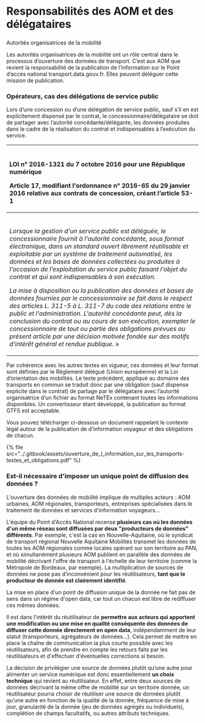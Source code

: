 # Responsabilités des AOM et des délégataires

### Autorités organisatrices de la mobilité

Les autorités organisatrices de la mobilité ont un rôle central dans le processus d’ouverture des données de transport. C’est aux AOM que revient la responsabilité de la publication de l’information sur le Point d’accès national transport.data.gouv.fr. Elles peuvent déléguer cette mission de publication.

### Opérateurs, cas des délégations de service public

Lors d’une concession ou d’une délégation de service public, sauf s’il en est explicitement dispensé par le contrat, le concessionnaire/délégataire se doit de partager avec l’autorité concédante/délégante, les données produites dans le cadre de la réalisation du contrat et indispensables à l’exécution du service.

<table>
  <thead>
    <tr>
      <th style="text-align:left">
        <p>
          <br /><b>LOI n&#xB0; 2016-1321 du 7 octobre 2016 pour une R&#xE9;publique num&#xE9;rique</b>
        </p>
        <p><b>Article 17, modifiant l&apos;ordonnance n&#xB0; 2016-65 du 29 janvier 2016 relative aux contrats de concession, cr&#xE9;ant l&#x2019;article 53-1</b>
        </p>
      </th>
    </tr>
  </thead>
  <tbody>
    <tr>
      <td style="text-align:left">
        <p><em><br />Lorsque la gestion d&apos;un service public est d&#xE9;l&#xE9;gu&#xE9;e, le concessionnaire fournit &#xE0; l&apos;autorit&#xE9; conc&#xE9;dante, sous format &#xE9;lectronique, dans un standard ouvert librement r&#xE9;utilisable et exploitable par un syst&#xE8;me de traitement automatis&#xE9;, les donn&#xE9;es et les bases de donn&#xE9;es collect&#xE9;es ou produites &#xE0; l&apos;occasion de l&apos;exploitation du service public faisant l&apos;objet du contrat et qui sont indispensables &#xE0; son ex&#xE9;cution.</em>
        </p>
        <p><em>La mise &#xE0; disposition ou la publication des donn&#xE9;es et bases de donn&#xE9;es fournies par le concessionnaire se fait dans le respect des articles L. 311-5 &#xE0; L. 311-7 du code des relations entre le public et l&apos;administration. L&apos;autorit&#xE9; conc&#xE9;dante peut, d&#xE8;s la conclusion du contrat ou au cours de son ex&#xE9;cution, exempter le concessionnaire de tout ou partie des obligations pr&#xE9;vues au pr&#xE9;sent article par une d&#xE9;cision motiv&#xE9;e fond&#xE9;e sur des motifs d&apos;int&#xE9;r&#xEA;t g&#xE9;n&#xE9;ral et rendue publique. &#xBB;</em>
        </p>
      </td>
    </tr>
  </tbody>
</table>

Par cohérence avec les autres textes en vigueur, ces données et leur format sont définies par le Règlement délégué \(Union européenne\) et la Loi d’orientation des mobilités. Le texte précédent, appliqué au domaine des transports en commun se traduit donc par une obligation \(sauf dispense explicite dans le contrat\) de partage par le délégataire avec l’autorité organisatrice d’un fichier au format NeTEx contenant toutes les informations disponibles. Un convertisseur étant développé, la publication au format GTFS est acceptable.

Vous pouvez télécharger ci-dessous un document rappelant le contexte légal autour de la publication de d'information voyageur et des obligations de chacun.

{% file src="../.gitbook/assets/ouverture\_de\_l\_information\_sur\_les\_transports-textes\_et\_obligations.pdf" %}

### Est-il nécessaire d'imposer un unique point de diffusion des données ?

L'ouverture des données de mobilité implique de multiples acteurs : AOM urbaines, AOM régionales, transporteurs, entreprises spécialisées dans le traitement de données et services d'information voyageurs...

L'équipe du Point d'Accès National recense **plusieurs cas où les données d'un même réseau sont diffusées par deux "producteurs de données" différents**. Par exemple, c'est la cas en Nouvelle-Aquitaine, où le syndicat de transport régional Nouvelle Aquitaine Mobilités transmet les données de toutes les AOM régionales comme locales opérant sur son territoire au PAN, et où simultanément plusieurs AOM publient en parallèle des données de mobilité décrivant l'offre de transport à l'échelle de leur territoire \(comme la Métropole de Bordeaux, par exemple\). La multiplication de sources de données ne pose pas d’inconvénient pour les réutilisateurs, **tant que le producteur de donnée est clairement identifié**.

La mise en place d'un point de diffusion unique de la donnée ne fait pas de sens dans un régime d'open data, car tout un chacun est libre de rediffuser ces mêmes données.

Il est dans l'intérêt du réutilisateur de **permettre aux acteurs qui apportent une modification ou une mise en qualité conséquente des données de diffuser cette donnée directement en open data**, indépendamment de leur statut \(transporteurs, agrégateurs de données...\). Cela permet de mettre en place la chaîne de communication la plus courte possible avec les réutilisateurs, afin de prendre en compte les retours faits par les réutilisateurs et d'effectuer d'éventuelles corrections si besoin.

La décision de privilégier une source de données plutôt qu’une autre pour alimenter un service numérique est donc essentiellement **un choix technique** qui revient au réutilisateur. En effet, entre deux sources de données décrivant la même offre de mobilité sur un territoire donnée, un réutilisateur pourra choisir de réutiliser une source de données plutôt qu’une autre en fonction de la qualité de la donnée, fréquence de mise à jour, granularité de la donnée \(jeu de données agrégés ou individuels\), complétion de champs facultatifs, ou autres attributs techniques.

